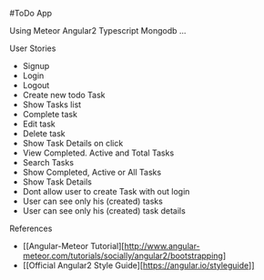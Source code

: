 #ToDo App

Using Meteor Angular2 Typescript Mongodb ...

User Stories

- Signup
- Login 
- Logout
- Create new todo Task
- Show Tasks list
- Complete task
- Edit task
- Delete task
- Show Task Details on click
- View Completed. Active and Total Tasks
- Search Tasks
- Show Completed, Active or All Tasks
- Show Task Details
- Dont allow user to create Task with out login
- User can see only his (created) tasks
- User can see only his (created) task details
 


References
- [[Angular-Meteor Tutorial][http://www.angular-meteor.com/tutorials/socially/angular2/bootstrapping]
- [[Official Angular2 Style Guide][https://angular.io/styleguide]]
